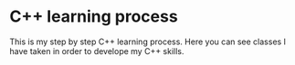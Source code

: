 # C++ learning process 
This is my step by step C++ learning process.
Here you can see classes I have taken in order to develope my C++ skills.
